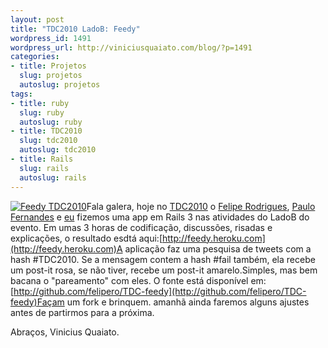 ```yaml
--- 
layout: post
title: "TDC2010 LadoB: Feedy"
wordpress_id: 1491
wordpress_url: http://viniciusquaiato.com/blog/?p=1491
categories: 
- title: Projetos
  slug: projetos
  autoslug: projetos
tags: 
- title: ruby
  slug: ruby
  autoslug: ruby
- title: TDC2010
  slug: tdc2010
  autoslug: tdc2010
- title: Rails
  slug: rails
  autoslug: rails
---
```

[![](http://viniciusquaiato.com/blog/wp-content/uploads/2010/08/feedy_screenshot-150x150.png "Feedy TDC2010")](http://viniciusquaiato.com/blog/wp-content/uploads/2010/08/feedy_screenshot.png)Fala galera, hoje no [TDC2010](http://thedevelopersconference.com.br/) o [Felipe Rodrigues](http://twitter.com/felipero), [Paulo Fernandes](http://twitter.com/paulofernandesj) e [eu](http://twitter.com/vquaiato) fizemos uma app em Rails 3 nas atividades do LadoB do evento. Em umas 3 horas de codificação, discussões, risadas e explicações, o resultado esdtá aqui:[http://feedy.heroku.com](http://feedy.heroku.com)A aplicação faz uma pesquisa de tweets com a hash #TDC2010. Se a mensagem contem a hash #fail também, ela recebe um post-it rosa, se não tiver, recebe um post-it amarelo.Simples, mas bem bacana o "pareamento" com eles. O fonte está disponível em: [http://github.com/felipero/TDC-feedy](http://github.com/felipero/TDC-feedy)Façam um fork e brinquem. amanhã ainda faremos alguns ajustes antes de partirmos para a próxima.

Abraços,
Vinicius Quaiato.
